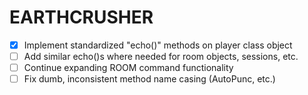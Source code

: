 # EARTHCRUSHER

-[x] Implement standardized "echo()" methods on player class object
-[ ] Add similar echo()s where needed for room objects, sessions, etc.
-[ ] Continue expanding ROOM command functionality
-[ ] Fix dumb, inconsistent method name casing (AutoPunc, etc.)